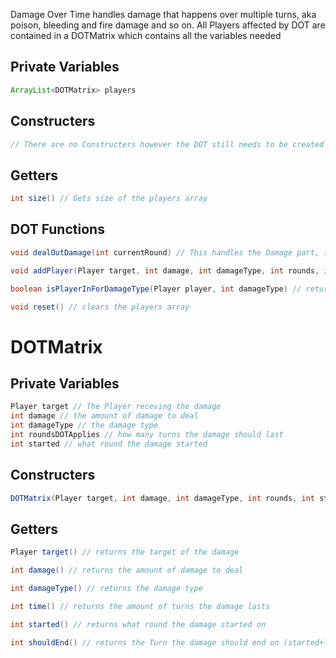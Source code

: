 Damage Over Time handles damage that happens over multiple turns, aka poison, bleeding and fire damage and so on. All Players affected by DOT are contained in a DOTMatrix which contains all the variables needed

## Private Variables

```java
ArrayList<DOTMatrix> players
```

## Constructers

```java
// There are no Constructers however the DOT still needs to be created before it will work
```

## Getters

```java
int size() // Gets size of the players array
```

## DOT Functions

```java
void dealOutDamage(int currentRound) // This handles the Damage part, it loops through all the DOTMatrixs assuming there is any, and checks if the damage is to no longer be applied it removes the player, otherwise will deal the damage defined in the DOTMatrix

void addPlayer(Player target, int damage, int damageType, int rounds, int currentRound) // rounds is the amount of time that damage is to last, if the Player is already in a DOTMatrix with that damage type the function stops and the player isnt added however a player can have a DOTMatrix for Poison and Bleed but not Poison and Poison

boolean isPlayerInForDamageType(Player player, int damageType) // returns true if it could find a Player in a DOTMatrix with that damageType

void reset() // clears the players array
```


# DOTMatrix

## Private Variables

```java
Player target // The Player receving the damage
int damage // the amount of damage to deal
int damageType // the damage type
int roundsDOTApplies // how many turns the damage should last
int started // what round the damage started
```

## Constructers

```java
DOTMatrix(Player target, int damage, int damageType, int rounds, int started)
```

## Getters

```java
Player target() // returns the target of the damage

int damage() // returns the amount of damage to deal

int damageType() // returns the damage type

int time() // returns the amount of turns the damage lasts

int started() // returns what round the damage started on

int shouldEnd() // returns the Turn the damage should end on (started+lasts)
```